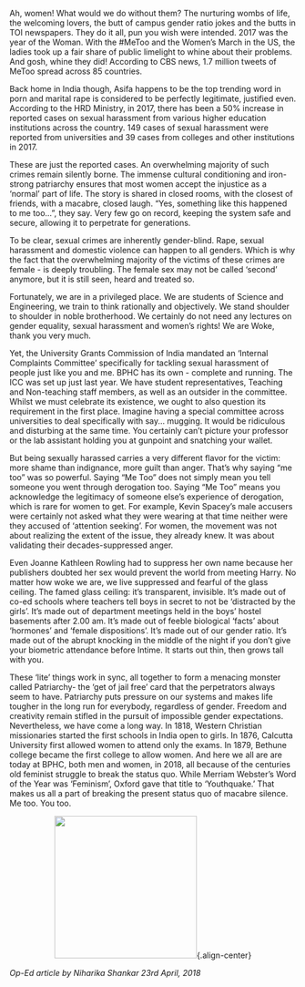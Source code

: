 <!-- TITLE: Certainly Not You Too! -->
<!-- SUBTITLE: Feminism and Sexual Harassment on Campuses -->

Ah, women! What would we do without them? The nurturing wombs of life, the welcoming lovers, the butt of campus gender ratio jokes and the butts in TOI newspapers. They do it all, pun you wish were intended. 2017 was the year of the Woman. With the #MeToo and the Women’s March in the US, the ladies took up a fair share of public limelight to whine about their problems. And gosh, whine they did! According to CBS news, 1.7 million tweets of MeToo spread across 85 countries. 

Back home in India though, Asifa happens to be the top trending word in porn and marital rape is considered to be perfectly legitimate, justified even. According to the HRD Ministry, in 2017, there has been a 50% increase in reported cases on sexual harassment from various higher education institutions across the country. 149 cases of sexual harassment were reported from universities and 39 cases from colleges and other institutions in 2017.

These are just the reported cases. An overwhelming majority of such crimes remain silently borne. The immense cultural conditioning and iron-strong patriarchy ensures that most women accept the injustice as a ‘normal’ part of life. The story is shared in closed rooms, with the closest of friends, with a macabre, closed laugh. “Yes, something like this happened to me too…”, they say. Very few go on record, keeping the system safe and secure, allowing it to perpetrate for generations.  

To be clear, sexual crimes are inherently gender-blind. Rape, sexual harassment and domestic violence can happen to all genders. Which is why the fact that the overwhelming majority of the victims of these crimes are female - is deeply troubling. The female sex may not be called ‘second’ anymore, but it is still seen, heard and treated so. 

Fortunately, we are in a privileged place. We are students of Science and Engineering, we train to think rationally and objectively. We stand shoulder to shoulder in noble brotherhood. We certainly do not need any lectures on gender equality, sexual harassment and women’s rights! We are Woke, thank you very much.

Yet, the University Grants Commission of India mandated an ‘Internal Complaints Committee’ specifically for tackling sexual harassment of people just like you and me. BPHC has its own - complete and running. The ICC was set up just last year. We have student representatives, Teaching and Non-teaching staff members, as well as an outsider in the committee. Whilst we must celebrate its existence, we ought to also question its requirement in the first place. Imagine having a special committee across universities to deal specifically with say... mugging. It would be ridiculous and disturbing at the same time. You certainly can’t picture your professor or the lab assistant holding you at gunpoint and snatching your wallet. 

But being sexually harassed carries a very different flavor for the victim: more shame than indignance, more guilt than anger. That’s why saying “me too” was so powerful. Saying “Me Too” does not simply mean you tell someone you went through derogation too. Saying “Me Too” means you acknowledge the legitimacy of someone else’s experience of derogation, which is rare for women to get. For example, Kevin Spacey’s male accusers were certainly not asked what they were wearing at that time neither were they accused of ‘attention seeking’. For women, the movement was not about realizing the extent of the issue, they already knew. It was about validating their decades-suppressed anger.

Even Joanne Kathleen Rowling had to suppress her own name because her publishers doubted her sex would prevent the world from meeting Harry. No matter how woke we are, we live suppressed and fearful of the glass ceiling. The famed glass ceiling: it’s transparent, invisible. It’s made out of co-ed schools where teachers tell boys in secret to not be ‘distracted by the girls’. It’s made out of department meetings held in the boys’ hostel basements after 2.00 am. It’s made out of feeble biological ‘facts’ about ‘hormones’ and ‘female dispositions’. It’s made out of our gender ratio. It’s made out of the abrupt knocking in the middle of the night if you don’t give your biometric attendance before Intime. It starts out thin, then grows tall with you. 

These ‘lite’ things work in sync, all together to form a menacing monster called Patriarchy- the ‘get of jail free’ card that the perpetrators always seem to have. Patriarchy puts pressure on our systems and makes life tougher in the long run for everybody, regardless of gender. Freedom and creativity remain stifled in the pursuit of impossible gender expectations. Nevertheless, we have come a long way. In 1818, Western Christian missionaries started the first schools in India open to girls. In 1876, Calcutta University first allowed women to attend only the exams. In 1879, Bethune college became the first college to allow women. And here we all are are today at BPHC, both men and women, in 2018, all because of the centuries old feminist struggle to break the status quo.  While Merriam Webster’s Word of the Year was ‘Feminism’, Oxford gave that title to ‘Youthquake.’ That makes us all a part of breaking the present status quo of macabre silence. Me too. You too.

<center>
<img src = "https://wiki.bits-hyd.org/uploads/news/think-you-bully-me.jpg" width = 250px>{.align-center}
</center>

*Op-Ed article by Niharika Shankar*
*23rd April, 2018*
